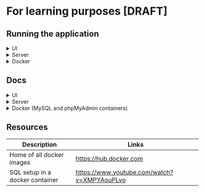 # For learning purposes [DRAFT]

## Running the application

  <details>
    
  <summary> UI </summary>
  
  * UI is a cra. Run the application using `npm run start`. 
  Assuming everything goes well, your browser will be pointed to http://localhost:3000
  * UI has a json-server dependency which will start using the command `npm run json-server`.
  The json-server will run at http://localhost:8080
  * Once the backend server is up, you'll have to run the backend server instead of the json-server.
  
  </details>

  <details>
  
  <summary>Server</summary>

  * You can run the server on two environments using `npm run dev` and `npm run prod`.
  * By default, the server runs at port `8080`. To run it on a different port use the command `SERVER_PORT=8083 npm run prod`.

  </details>

  <details>
  
  <summary>Docker</summary>

  </details>

## Docs

  <details>
  
  <summary>UI</summary>

  </details>

  <details>
  
  <summary>Server</summary>

  </details>

  <details>
  
  <summary>Docker (MySQL and phpMyAdmin containers)</summary>
  
  #### Docker
  | Command | Description |
  | --- | --- |
  | `docker container ls` | List of all running docker containers |
  | `docker inspect {conatainer_name}` | Get all details of the container including its IP. |
  | `docker compose up` | Runs the containers in `docker-compose.yml` |

  #### MySQL

  | Command | Description |
  | --- | --- |
  | `docker pull mysql:{version}` | Pull the official docker image. Adding no `:{version}` would pull the latest version. |
  | `docker run -e MYSQL_ROOT_PASSWORD=password -d mysql` | `-e` -> flag for environment variables. `-d` -> Detached, the session would be running in the background. |
  
  #### phpMyAdmin

  | Command | Description |
  | --- | --- |
  | `docker run -p 8081:80 phpmyadmin` | `-p` -> port, map port `8081` of our system to port `80` of the container. |
  | `-e PMA_ARBITRARY=1` | Adding `PMA_ARBITRARY=1` is for the phpMyAdmin to. not make any asumptions about where the sql server is running |

  </details>
  
## Resources

  | Description | Links |
  | --- | --- |
  | Home of all docker images | https://hub.docker.com |
  | SQL setup in a docker container | https://www.youtube.com/watch?v=XMPYAouPLvo  |


  
